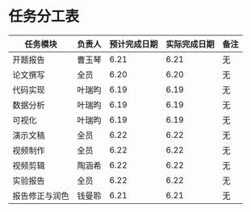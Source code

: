 # 任务分工表

| 任务模块 | 负责人 | 预计完成日期 | 实际完成日期 | 备注 |
|---|---|---|---|---|
| 开题报告 |曹玉琴 | 6.21|6.21|无 |
| 论文撰写 |全员 |6.20 | 6.20|无 |
| 代码实现 |叶瑞昀 |6.19 |6.19 | 无|
| 数据分析 | 叶瑞昀| 6.19|6.19 |无 |
| 可视化 |叶瑞昀 | 6.19| 6.19|无 |
| 演示文稿 |全员 |6.22 |6.22 | 无|
| 视频制作 |全员 |6.22 |6.22 | 无|
|视频剪辑|陶涵希|6.22|6.22|无|
| 实验报告 |全员 |6.22 |6.22 |无 |
|报告修正与润色|钱曼聆|6.21|6.21|无|

